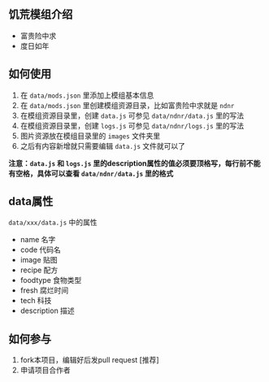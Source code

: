 ## 饥荒模组介绍

- 富贵险中求
- 度日如年

## 如何使用

1. 在 `data/mods.json` 里添加上模组基本信息
2. 在 `data/mods.json` 里创建模组资源目录，比如富贵险中求就是 `ndnr`
3. 在模组资源目录里，创建 `data.js` 可参见 `data/ndnr/data.js` 里的写法
4. 在模组资源目录里，创建 `logs.js` 可参见 `data/ndnr/logs.js` 里的写法
5. 图片资源放在模组目录里的 `images` 文件夹里
6. 之后有内容新增就只需要编辑 `data.js` 文件就可以了

**注意：`data.js` 和 `logs.js` 里的description属性的值必须要顶格写，每行前不能有空格，具体可以查看 `data/ndnr/data.js` 里的格式**

## data属性

`data/xxx/data.js` 中的属性

- name 名字
- code 代码名
- image 贴图
- recipe 配方
- foodtype 食物类型
- fresh 腐烂时间
- tech 科技
- description 描述

## 如何参与

1. fork本项目，编辑好后发pull request [推荐]
2. 申请项目合作者